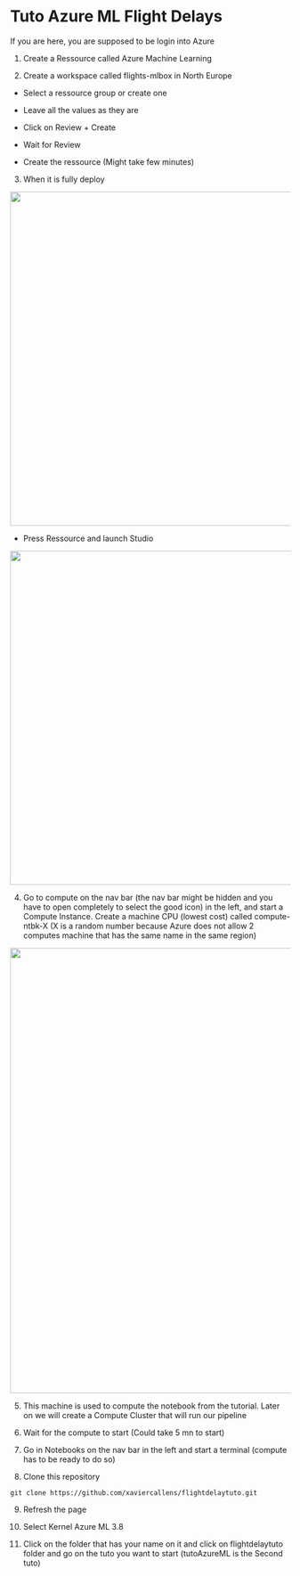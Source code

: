 # Tuto Azure ML Flight Delays

If you are here, you are supposed to be login into Azure

1. Create a Ressource called Azure Machine Learning

2. Create a workspace called flights-mlbox in North Europe 

* Select a ressource group or create one

* Leave all the values as they are

* Click on Review + Create

* Wait for Review

* Create the ressource (Might take few minutes)

3. When it is fully deploy

<img src="https://user-images.githubusercontent.com/26376087/204029238-dccf0545-ea92-42bb-80bd-0f50efede7b3.png" width=600px>

* Press Ressource and launch Studio

<img src="https://postimg.cc/xNjb8MHF" width=600px>

4. Go to compute on the nav bar (the nav bar might be hidden and you have to open completely to select the good icon) in the left, and start a Compute Instance. Create a machine CPU (lowest cost) called compute-ntbk-X (X is a random number because Azure does not allow 2 computes machine that has the same name in the same region)

<img src="https://user-images.githubusercontent.com/26376087/204029909-5b3cf6bd-a64b-40ba-a40b-2246c3950f48.png" width=800px>

5. This machine is used to compute the notebook from the tutorial. Later on we will create a Compute Cluster that will run our pipeline

6. Wait for the compute to start (Could take 5 mn to start)

7. Go in Notebooks on the nav bar in the left and start a terminal (compute has to be ready to do so)

8. Clone this repository 

```
git clone https://github.com/xaviercallens/flightdelaytuto.git
```

9. Refresh the page

10. Select Kernel Azure ML 3.8

12. Click on the folder that has your name on it and click on flightdelaytuto folder and go on the tuto you want to start (tutoAzureML is the Second tuto)

